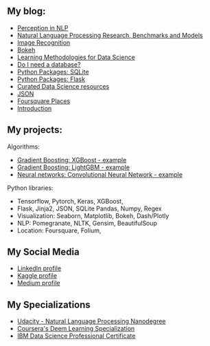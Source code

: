 ## My blog:
* [Perception in NLP](https://medium.com/@tmmtt/perception-in-nlp-822cb157ee0f)
* [Natural Language Processing Research, Benchmarks and Models](https://medium.com/@tmmtt/natural-language-processing-nlp-dc2c1d8d4110)
* [Image Recognition](https://medium.com/@tmmtt/what-makes-an-image-recognizer-acf53feb707c)
* [Bokeh](https://medium.com/@tmmtt/bokeh-bf196884396a)
* [Learning Methodologies for Data Science](https://medium.com/@tmmtt/learning-methodologies-for-data-science-b6094fe7ddc9)
* [Do I need a database?](https://medium.com/@tmmtt/do-i-need-a-database-f74c936bcc76)
* [Python Packages: SQLite](https://medium.com/@tmmtt/sqlite-77c9f6efb2e8)
* [Python Packages: Flask](https://medium.com/@tmmtt/python-packages-flask-e315ebe3c38e)
* [Curated Data Science resources](https://medium.com/@tmmtt/curated-data-science-resources-c12476de006f)
* [JSON](https://medium.com/@tmmtt/python-packages-json-c70a07fd6eb5)
* [Foursquare Places](https://medium.com/@tmmtt/python-packages-foursquare-places-2dbbf370dd4c)
* [Introduction](https://medium.com/@tmmtt/python-packages-84b724179ebf)


## My projects:
Algorithms:
* [Gradient Boosting: XGBoost - example](https://www.kaggle.com/tmkggl/santander-customer-transaction-prediction-xgboost)
* [Gradient Boosting: LightGBM - example](https://www.kaggle.com/tmkggl/lightgbm-model-crossvalidation)
* [Neural networks: Convolutional Neural Network - example](https://www.kaggle.com/tmkggl/tensorflow-cnn-digit-recognizer)


Python libraries:
* Tensorflow, Pytorch, Keras, XGBoost, 
* Flask, Jinja2, JSON, SQLite Pandas, Numpy, Regex
* Visualization: Seaborn, Matplotlib, Bokeh, Dash/Plotly
* NLP: Pomegranate, NLTK, Gensim, BeautifulSoup
* Location: Foursquare, Folium,


## My Social Media
* [LinkedIn profile](https://www.linkedin.com/in/teemumaatta/)
* [Kaggle profile](https://www.kaggle.com/tmkggl)
* [Medium profile](https://medium.com/@tmmtt)


## My Specializations
* [Udacity - Natural Language Processing Nanodegree](https://www.udacity.com/course/natural-language-processing-nanodegree--nd892)
* [Coursera's Deem Learning Specialization](https://www.coursera.org/specializations/deep-learning)
* [IBM Data Science Professional Certificate](https://www.coursera.org/professional-certificates/ibm-data-science)
